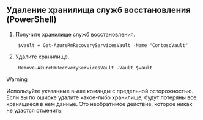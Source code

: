 ## <a name="delete-a-recovery-services-vault-powershell"></a>Удаление хранилища служб восстановления (PowerShell)

1. Получите хранилище служб восстановления.

        $vault = Get-AzureRmRecoveryServicesVault -Name "ContosoVault"

2. Удалите хранилище.

        Remove-AzureRmRecoveryServicesVault -Vault $vault

>[!WARNING]
>
> Используйте указанные выше команды с предельной осторожностью. Если вы по ошибке удалите какое-либо хранилище, будут потеряны все хранящиеся в нем данные. Это необратимое действие, которое никак не удастся отменить.  


